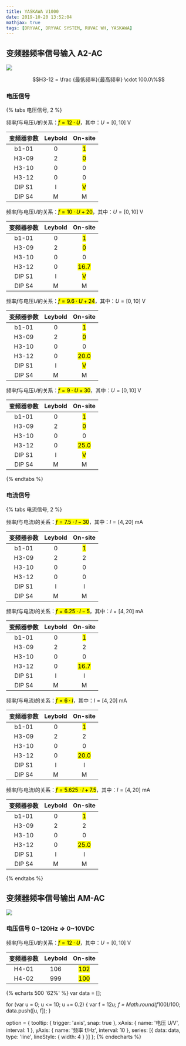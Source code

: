 ```yaml
---
title: YASKAWA V1000
date: 2019-10-20 13:52:04
mathjax: true
tags: [DRYVAC, DRYVAC SYSTEM, RUVAC WH, YASKAWA]
---
```


## 变频器频率信号输入 A2-AC

![](pinout_signal.png)

$$H3-12 = \frac {最低频率}{最高频率} \cdot 100.0\%$$

### 电压信号

{% tabs 电压信号, 2 %}
<!-- tab 0~10VDC => 0~120Hz -->

频率$f$与电压$U$的关系：<mark>$f = 12 \cdot U$</mark>，其中：$U=[0,10]$ V

| 变频器参数 | Leybold | On-site |
|:-:|:-:|:-:|
| b1-01  | 0 | <mark>1</mark> |
| H3-09  | 2 | <mark>0</mark> |
| H3-10  | 0 | 0 |
| H3-12  | 0 | 0 |
| DIP S1 | I | <mark>V</mark> |
| DIP S4 | M | M |

<!-- endtab -->

<!-- tab 0~10VDC => 20~120Hz -->

频率$f$与电压$U$的关系：<mark>$f = 10 \cdot U + 20$</mark>，其中：$U=[0,10]$ V

| 变频器参数 | Leybold | On-site |
|:-:|:-:|:-:|
| b1-01  | 0 | <mark>1</mark> |
| H3-09  | 2 | <mark>0</mark> |
| H3-10  | 0 | 0 |
| H3-12  | 0 | <mark>16.7</mark> |
| DIP S1 | I | <mark>V</mark> |
| DIP S4 | M | M |

<!-- endtab -->

<!-- tab 0~10VDC => 24~120Hz -->

频率$f$与电压$U$的关系：<mark>$f = 9.6 \cdot U + 24$</mark>，其中：$U=[0,10]$ V

| 变频器参数 | Leybold | On-site |
|:-:|:-:|:-:|
| b1-01  | 0 | <mark>1</mark> |
| H3-09  | 2 | <mark>0</mark> |
| H3-10  | 0 | 0 |
| H3-12  | 0 | <mark>20.0</mark> |
| DIP S1 | I | <mark>V</mark> |
| DIP S4 | M | M |

<!-- endtab -->

<!-- tab 0~10VDC => 30~120Hz -->

频率$f$与电压$U$的关系：<mark>$f = 9 \cdot U + 30$</mark>，其中：$U=[0,10]$ V

| 变频器参数 | Leybold | On-site |
|:-:|:-:|:-:|
| b1-01  | 0 | <mark>1</mark> |
| H3-09  | 2 | <mark>0</mark> |
| H3-10  | 0 | 0 |
| H3-12  | 0 | <mark>25.0</mark> |
| DIP S1 | I | <mark>V</mark> |
| DIP S4 | M | M |

<!-- endtab -->
{% endtabs %}

### 电流信号

{% tabs 电流信号, 2 %}
<!-- tab 4~20mA => 0~120Hz -->

频率$f$与电流$I$的关系：<mark>$f = 7.5 \cdot I - 30$</mark>，其中：$I=[4,20]$ mA

| 变频器参数 | Leybold | On-site |
|:-:|:-:|:-:|
| b1-01  | 0 | <mark>1</mark> |
| H3-09  | 2 | 2 |
| H3-10  | 0 | 0 |
| H3-12  | 0 | 0 |
| DIP S1 | I | I |
| DIP S4 | M | M |

<!-- endtab -->
<!-- tab 4~20mA => 20~120Hz -->

频率$f$与电流$I$的关系：<mark>$f = 6.25 \cdot I - 5$</mark>，其中：$I=[4,20]$ mA

| 变频器参数 | Leybold | On-site |
|:-:|:-:|:-:|
| b1-01  | 0 | <mark>1</mark> |
| H3-09  | 2 | 2 |
| H3-10  | 0 | 0 |
| H3-12  | 0 | <mark>16.7</mark> |
| DIP S1 | I | I |
| DIP S4 | M | M |

<!-- endtab -->

<!-- tab 4~20mA => 24~120Hz -->

频率$f$与电流$I$的关系：<mark>$f = 6 \cdot I$</mark>，其中：$I=[4,20]$ mA

| 变频器参数 | Leybold | On-site |
|:-:|:-:|:-:|
| b1-01  | 0 | <mark>1</mark> |
| H3-09  | 2 | 2 |
| H3-10  | 0 | 0 |
| H3-12  | 0 | <mark>20.0</mark> |
| DIP S1 | I | I |
| DIP S4 | M | M |

<!-- endtab -->

<!-- tab 4~20mA => 30~120Hz -->

频率$f$与电流$I$的关系：<mark>$f = 5.625 \cdot I + 7.5$</mark>，其中：$I=[4,20]$ mA

| 变频器参数 | Leybold | On-site |
|:-:|:-:|:-:|
| b1-01  | 0 | <mark>1</mark> |
| H3-09  | 2 | 2 |
| H3-10  | 0 | 0 |
| H3-12  | 0 | <mark>25.0</mark> |
| DIP S1 | I | I |
| DIP S4 | M | M |

<!-- endtab -->
{% endtabs %}

## 变频器频率信号输出 AM-AC

![](pinout_signal.png)

### 电压信号 0~120Hz => 0~10VDC

频率$f$与电压$U$的关系：<mark>$f = 12 \cdot U$</mark>，其中：$U=[0,10]$ V

| 变频器参数 | Leybold | On-site |
|:-:|:-:|:-:|
| H4-01  | 106 | <mark>102</mark> |
| H4-02  | 999 | <mark>100</mark> |

{% echarts 500 '62%' %}
var data = [];

for (var u = 0; u <= 10; u += 0.2) {
	var f = 12*u;
	f = Math.round(f*100)/100;
	data.push([u, f]);
}

option = {
	tooltip: {
		trigger: 'axis',
		snap: true
	},
	xAxis: {
		name: '电压 U/V',
		interval: 1
	},
	yAxis: {
		name: '频率 f/Hz',
		interval: 10
	},
	series: [{
		data: data,
		type: 'line',
		lineStyle: {
			width: 4
		}
	}]
};
{% endecharts %}

